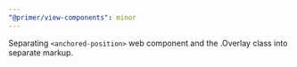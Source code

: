 ```yaml
---
"@primer/view-components": minor
---
```


Separating `<anchored-position>` web component and the .Overlay class into separate markup.
